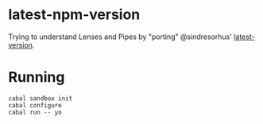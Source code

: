 latest-npm-version
==================

Trying to understand Lenses and Pipes by "porting" @sindresorhus'
[latest-version](htpps://github.com/sindresorhus/latest-version/).

Running
=======

```
cabal sandbox init
cabal configure
cabal run -- yo
```
